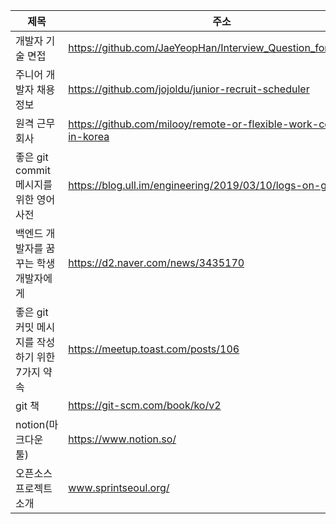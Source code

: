 | 제목                                            | 주소                                                         |
| ----------------------------------------------- | ------------------------------------------------------------ |
| 개발자 기술 면접                                | https://github.com/JaeYeopHan/Interview_Question_for_Beginner |
| 주니어 개발자 채용 정보                         | https://github.com/jojoldu/junior-recruit-scheduler          |
| 원격 근무 회사                                  | https://github.com/milooy/remote-or-flexible-work-company-in-korea |
| 좋은 git commit 메시지를 위한 영어 사전         | https://blog.ull.im/engineering/2019/03/10/logs-on-git.html  |
| 백엔드 개발자를 꿈꾸는 학생개발자에게           | https://d2.naver.com/news/3435170                            |
| 좋은 git 커밋 메시지를 작성하기 위한 7가지 약속 | https://meetup.toast.com/posts/106                           |
| git 책                                          | https://git-scm.com/book/ko/v2                               |
| notion(마크다운 툴)                             | https://www.notion.so/                                       |
| 오픈소스 프로젝트 소개                          | www.sprintseoul.org/                                         |